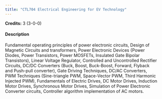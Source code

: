 ```yaml
---
title: "CTL704 Electrical Engineering for EV Technology"
---
```

**Credits:** 3 (3-0-0)

#### Description
Fundamental operating principles of power electronic circuits, Design of Magnetic Circuits and transformers, Power Electronic Devices {Power Diodes, Power Transistors, Power MOSFETs, Insulated Gate Bipolar Transistors), Linear Voltage Regulator, Controlled and Uncontrolled Rectifier Circuits, DC/DC Converters (Buck, Boost, Buck-Boost, Forward, Flyback and Push-pull converter), Gate Driving Techniques, DC/AC Converters, PWM Techniques (Sine-triangle PWM, Space-Vector PWM, Third Harmonic Injected PWM), Fundamentals of Electric Drives, DC Motor Drives, Induction Motor Drives, Synchronous Motor Drives, Simulation of Power Electronic Converter circuits, Controller algorithm implementation of AC motors.